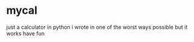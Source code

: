 # mycal
just a calculator in python i wrote in one of the worst ways possible but it works
have fun
